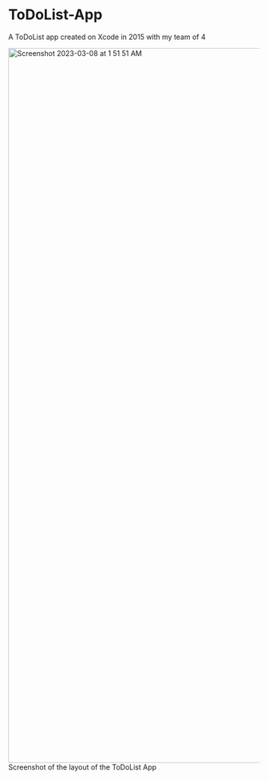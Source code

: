 # ToDoList-App
A ToDoList app created on Xcode in 2015 with my team of 4

<img width="1431" alt="Screenshot 2023-03-08 at 1 51 51 AM" src="https://user-images.githubusercontent.com/102083899/223507878-d70789c5-ad21-4b8c-a09a-b132d28db6b3.png">
Screenshot of the layout of the ToDoList App
